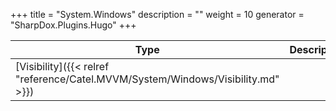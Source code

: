 

+++
title = "System.Windows" 
description = ""
weight = 10
generator = "SharpDox.Plugins.Hugo"
+++

Type|Description
---|---
[Visibility]({{< relref "reference/Catel.MVVM/System/Windows/Visibility.md" >}})| 


